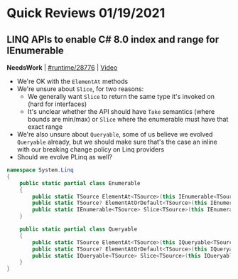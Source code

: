 # Quick Reviews 01/19/2021

## LINQ APIs to enable C# 8.0 index and range for IEnumerable<T>

**NeedsWork** | [#runtime/28776](https://github.com/dotnet/runtime/issues/28776#issuecomment-763102398) | [Video](https://www.youtube.com/watch?v=JVKNdfFC4bI&t=0h0m0s)

* We're OK with the `ElementAt` methods
* We're unsure about `Slice`, for two reasons:
    - We generally want `Slice` to return the same type it's invoked on (hard for interfaces)
    - It's unclear whether the API should have `Take` semantics (where bounds are min/max) or `Slice` where the enumerable must have that exact range
* We're also unsure about `Queryable`, some of us believe we evolved `Queryable` already, but we should make sure that's the case an inline with our breaking change policy on Linq providers
* Should we evolve PLinq as well?

```C#
namespace System.Linq
{
    public static partial class Enumerable
    {
        public static TSource ElementAt<TSource>(this IEnumerable<TSource> source, Index index);
        public static TSource? ElementAtOrDefault<TSource>(this IEnumerable<TSource> source, Index index);
        public static IEnumerable<TSource> Slice<TSource>(this IEnumerable<TSource> source, Range range);
    }

    public static partial class Queryable
    {
        public static TSource ElementAt<TSource>(this IQueryable<TSource> source, Index index);
        public static TSource? ElementAtOrDefault<TSource>(this IQueryable<TSource> source, Index index);
        public static IQueryable<TSource> Slice<TSource>(this IQueryable<TSource> source, Range range);
    }
}
```
